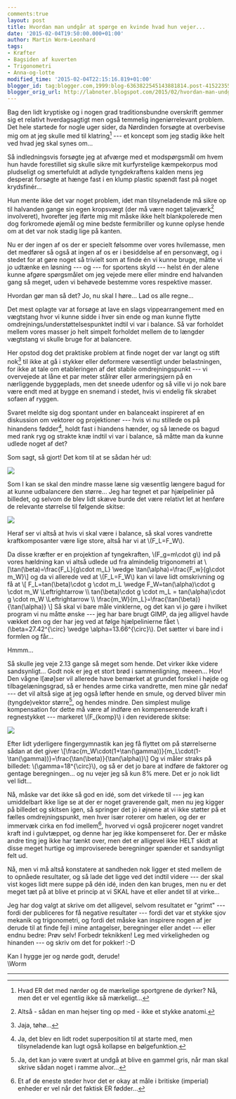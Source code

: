 ```yaml
---
comments:true
layout: post
title: Hvordan man undgår at spørge en kvinde hvad hun vejer...
date: '2015-02-04T19:50:00.000+01:00'
author: Martin Worm-Leonhard
tags:
- Kræfter
- Bagsiden af kuverten
- Trigonometri
- Anna-og-lotte
modified_time: '2015-02-04T22:15:16.819+01:00'
blogger_id: tag:blogger.com,1999:blog-6363822545143881814.post-4152235515507869721
blogger_orig_url: http://labnoter.blogspot.com/2015/02/hvordan-man-undgar-at-sprge-en-kvinde.html
---
```


Bag den lidt kryptiske og i nogen grad traditionsbundne overskrift
gemmer sig et relativt hverdagsagtigt men også temmelig ingeniørrelevant
problem. Det hele startede for nogle uger sider, da Nørdinden forsøgte
at overbevise mig om at jeg skulle med til klatring[^1] --- et koncept
som jeg stadig ikke helt ved hvad jeg skal synes om... 

Så indledningsvis
forsøgte jeg at afværge med et modspørgsmål om hvem hun havde
forestillet sig skulle sikre mit kurfyrstelige kæmpekorpus mod
pludseligt og smertefuldt at adlyde tyngdekraftens kalden mens jeg
desperat forsøgte at hænge fast i en klump plastic spændt fast på noget
krydsfinér...

Hun mente ikke det var noget problem, idet man tilsyneladende må sikre
op til halvanden gange sin egen kropsvægt (der må være noget
taljeværk[^1a] involveret), hvorefter jeg iførte mig mit måske ikke
helt blankpolerede men dog forkromede øjemål og mine bedste fermibriller
og kunne oplyse hende om at det var nok stadig lige på kanten.

Nu er der ingen af os der er specielt følsomme over vores hvilemasse,
men det medfører så også at ingen af os er i besiddelse af en
personvægt, og i stedet for at gøre noget så trivielt som at finde én vi
kunne bruge, måtte vi jo udtænke en løsning --- og --- for sportens skyld ---
helst én der alene kunne afgøre spørgsmålet om jeg vejede mere eller
mindre end halvanden gang så meget, uden vi behøvede bestemme vores
respektive masser.

Hvordan gør man så det? Jo, nu skal I høre... Lad os alle regne...

Det mest oplagte var at forsøge at lave en slags vippearrangement
med en vægtstang hvor vi kunne sidde i hver sin ende og man kunne flytte
omdrejnings/understøttelsespunktet indtil vi var i balance. Så var
forholdet mellem vores masser jo helt simpelt forholdet mellem de to
længder vægtstang vi skulle bruge for at balancere.

Her opstod dog det praktiske problem at finde noget der var langt og
stift nok[^2] til ikke at gå i stykker eller deformere væsentligt under
belastningen, for ikke at tale om etableringen af det stabile
omdrejningspunkt --- vi overvejede at låne et par meter stålrør eller
armeringsjern på en nærliggende byggeplads, men det sneede udenfor og så
ville vi jo nok bare være endt med at bygge en snemand i stedet, hvis vi
endelig fik skrabet sofaen af ryggen.

Svaret meldte sig dog spontant under en balanceakt inspireret af en
diskussion om vektorer og projektioner --- hvis vi nu stillede os på
hinandens fødder[^3], holdt fast i hiandens hænder, og så lænede os
bagud med rank ryg og strakte knæ indtil vi var i balance, så måtte man
da kunne udlede noget af det?

Som sagt, så gjort! Det kom til at se sådan hér ud:

[![]({{site.url}}/images/-Y2DbyZTHiSs/VNIKocvLlRI/AAAAAAAACm4/gzU0uH-A0Ao/s1600/vlcsnap-2015-02-04-12h44m21s292.png)]({{site.url}}/images/-Y2DbyZTHiSs/VNIKocvLlRI/AAAAAAAACm4/gzU0uH-A0Ao/s1600/vlcsnap-2015-02-04-12h44m21s292.png)

Som I kan se skal den mindre masse læne sig væsentlig længere bagud for
at kunne udbalancere den større... Jeg har tegnet et par hjælpelinier på
billedet, og selvom de blev lidt skæve burde det være relativt let at
henføre de relevante størrelse til følgende skitse:

[![]({{site.url}}/images/-XWOZ3WGIvDU/VNILenyy-mI/AAAAAAAACnA/HAJ8rvXF2tQ/s1600/2015-02-04%2B12.18.05.jpg)]({{site.url}}/images/-XWOZ3WGIvDU/VNILenyy-mI/AAAAAAAACnA/HAJ8rvXF2tQ/s1600/2015-02-04%2B12.18.05.jpg)

Heraf ser vi altså at hvis vi skal være i balance, så skal vores
vandrette kraftkomposanter være lige store, altså har vi at
\\(F_L=F_W\\). 

Da disse kræfter er en projektion af tyngekraften,
\\(F_g=m\cdot g\\) ind på vores hældning kan vi altså udlede ud fra
almindelig trigonometri at \\[\tan(\beta)=\frac{F_L}{g\cdot m_L}
\wedge \tan(\alpha)=\frac{F_w}{g\cdot m_W}\\] 
og da vi allerede ved at \\(F_L=F_W\\) kan vi lave lidt omskrivning og få at
\\[
F_L=tan(\beta)\cdot g \cdot m_L \wedge F_W=tan(\alpha)\cdot g \cdot m_W \Leftrightarrow \\\ 
tan(\beta)\cdot g \cdot m_L = tan(\alpha)\cdot g \cdot m_W \Leftrightarrow \\\ 
\frac{m_W}{m_L}=\\frac{\tan(\beta)}{\tan(\alpha)}
\\]
Så skal vi bare måle vinklerne, og det kan vi jo gøre i hvilket program
vi nu måtte ønske --- jeg har bare brugt GIMP, da jeg alligvel havde
vækket den og der har jeg ved at følge hjælpelinierne fået
\\(\beta=27.42^{\circ} \wedge \alpha=13.66^{\circ}\\). Det sætter
vi bare ind i formlen og får...

Hmmm...

Så skulle jeg veje 2.13 gange så meget som hende. Det virker ikke videre
sandsynligt... Godt nok er jeg et stort brød i sammenligning, meeen...
Hov! Den vågne l\[æø\]ser vil allerede have bemærket at grundet forskel
i højde og tilbagelæningsgrad, så er hendes arme cirka vandrette, men
mine går nedaf --- det vil altså sige at jeg også løfter hende en smule,
og derved bliver min (tyngde)vektor større[^4], og hendes mindre. Den
simplest mulige kompensation for dette må være af indføre en
kompenserende kraft i regnestykket --- markeret \\(F_{komp}\\) i den
reviderede skitse:

[![]({{site.url}}/images/-C7gjrj1Aepo/VNIXkX36kLI/AAAAAAAACnQ/jWTMvCkOSXQ/s1600/2015-02-04%2B13.56.45.jpg)]({{site.url}}/images/-C7gjrj1Aepo/VNIXkX36kLI/AAAAAAAACnQ/jWTMvCkOSXQ/s1600/2015-02-04%2B13.56.45.jpg)

Efter lidt yderligere fingergymnastik kan jeg få flyttet om på
størrelserne sådan at det giver
\\[\frac{m_W\cdot(1+\tan(\gamma))}{m_L\cdot(1-\tan(\gamma))}=\frac{\tan(\beta)}{\tan(\alpha)}\\]
Og vi måler straks på billedet: \\(\gamma=18^{\circ}\\), og så er det
jo bare at indføre de faktorer og gentage beregningen... og nu vejer jeg
så kun 8% mere. Det er jo nok lidt vel lidt...

Nå, måske var det ikke så god en idé, som det virkede til --- jeg kan
umiddelbart ikke lige se at der er noget graverende galt, men nu jeg
kigger på billedet og skitsen igen, så springer det jo i øjnene at vi
ikke støtter på et fælles omdrejningspunkt, men hver især roterer om
hælen, og der er immervæk cirka en fod imellem[^5], hvorved vi også
projicerer noget vandret kraft ind i gulvtæppet, og denne har jeg ikke
kompenseret for. Der er måske andre ting jeg ikke har tænkt over, men
det er alligevel ikke HELT skidt at disse meget hurtige og improviserede
beregninger spænder et sandsynligt felt ud.

Nå, men vi må altså konstatere at sandheden nok ligger et sted mellem de
to opnåede resultater, og så lade det ligge ved det indtil videre --- der
skal vist koges lidt mere suppe på dén idé, inden den kan bruges, men nu
er det meget tæt på at blive et princip at vi SKAL have et eller andet
til at virke...

Jeg har dog valgt at skrive om det alligevel, selvom resultatet er
"grimt" --- fordi der publiceres for få negative resultater --- fordi det
var et stykke sjov mekanik og trigonometri, og fordi det måske kan
inspirere nogen af jer derude til at finde fejl i mine antagelser,
beregninger eller andet --- eller endnu bedre: Prøv selv! Forbedr
teknikken! Leg med virkeligheden og hinanden --- og skriv om det for
pokker! :-D

Kan I hygge jer og nørde godt, derude!  
\\Worm

------------------------------------------------------------------------

[^1]: Hvad ER det med nørder og de mærkelige sportgrene de dyrker? Nå,
    men det er vel egentlig ikke så mærkeligt...

[^1a]: Altså - sådan en man hejser ting op med - ikke et stykke
    anatomi.

[^2]: Jaja, tøhø...

[^3]: Ja, det blev en lidt rodet superposition til at starte med, men
    tilsyneladende kan lugt også kollapse en bølgefunktion.

[^4]: Ja, det kan jo være svært at undgå at blive en gammel gris, når
    man skal skrive sådan noget i ramme alvor...

[^5]: Et af de eneste steder hvor det er okay at måle i britiske
    (imperial) enheder er vel når det faktisk ER fødder...
